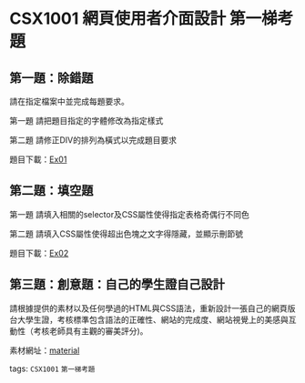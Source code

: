 # CSX1001 網頁使用者介面設計 第一梯考題

## 第一題：除錯題

請在指定檔案中並完成每題要求。

第一題 請把題目指定的字體修改為指定樣式

第二題 請修正DIV的排列為橫式以完成題目要求

題目下載：[Ex01](assets/Ex01.zip)

## 第二題：填空題

第一題 請填入相關的selector及CSS屬性使得指定表格奇偶行不同色

第二題 請填入CSS屬性使得超出色塊之文字得隱藏，並顯示刪節號

題目下載：[Ex02](assets/Ex02.zip)

## 第三題：創意題：自己的學生證自己設計

請根據提供的素材以及任何學過的HTML與CSS語法，重新設計一張自己的網頁版台大學生證，考核標準包含語法的正確性、網站的完成度、網站視覺上的美感與互動性（考核老師具有主觀的審美評分)。

素材網址：[material](assets/material.zip)

tags: `CSX1001` `第一梯考題`